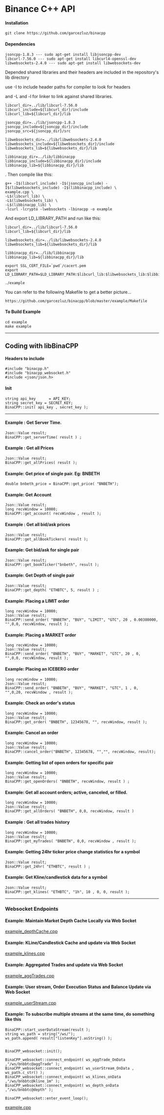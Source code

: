 
# Binance C++ API

#### Installation
    git clone https://github.com/garcezluz/binacpp    

#### Dependencies
	
	jsoncpp-1.8.3 --- sudo apt-get install libjsoncpp-dev
	libcurl-7.56.0 --- sudo apt-get install libcurl4-openssl-dev
	libwebsockets-2.4.0 --- sudo apt-get install libwebsockets-dev



Depended shared libraries and their headers are included in the repository's lib directory 

use -I<include path> to include header paths for compiler to look for headers 

and -L<lib path> and -l<libname> for linker to link against shared libraries.

	libcurl_dir=../lib/libcurl-7.56.0
	libcurl_include=${libcurl_dir}/include
	libcurl_lib=${libcurl_dir}/lib
	
	jsoncpp_dir=../lib/jsoncpp-1.8.3
	jsoncpp_include=${jsoncpp_dir}/include
	jsoncpp_src=${jsoncpp_dir}/src
	
	libwebsockets_dir=../lib/libwebsockets-2.4.0
	libwebsockets_include=${libwebsockets_dir}/include
	libwebsockets_lib=${libwebsockets_dir}/lib
	
	libbinacpp_dir=../lib/libbinacpp
	libbinacpp_include=${libbinacpp_dir}/include
	libbinacpp_lib=${libbinacpp_dir}/lib



.
Then compile like this:


	g++ -I$(libcurl_include) -I$(jsoncpp_include) -I$(libwebsockets_include) -I$(libbinacpp_include) \
	example.cpp \
	-L$(libcurl_lib) \
	-L$(libwebsockets_lib) \
	-L$(libbinacpp_lib) \
	-lcurl -lcrypto -lwebsockets -lbinacpp -o example





And export LD\_LIBRARY\_PATH and run like this:

	libcurl_dir=../lib/libcurl-7.56.0
	libcurl_lib=${libcurl_dir}/lib

	libwebsockets_dir=../lib/libwebsockets-2.4.0
	libwebsockets_lib=${libwebsockets_dir}/lib

	libbinacpp_dir=../lib/libbinacpp
	libbinacpp_lib=${libbinacpp_dir}/lib

	export SSL_CERT_FILE=`pwd`/cacert.pem
	export LD_LIBRARY_PATH=$LD_LIBRARY_PATH:$libcurl_lib:$libwebsockets_lib:$libbinacpp_lib

	./example 





You can refer to the following Makefile to get a better picture...

	https://github.com/garcezluz/binacpp/blob/master/example/Makefile


#### To Build Example
	
	cd example
	make example

---
## Coding with libBinaCPP

#### Headers to include

	#include "binacpp.h"	
	#include "binacpp_websocket.h"
	#include <json/json.h>


#### Init
	string api_key 		= API_KEY;
	string secret_key = SECRET_KEY;
	BinaCPP::init( api_key , secret_key );

---
#### Example : Get Server Time.
	
	Json::Value result;
	BinaCPP::get_serverTime( result ) ;

#### Example : Get all Prices

	Json::Value result;
	BinaCPP::get_allPrices( result );

#### Example: Get price of single pair. Eg: BNBETH

	double bnbeth_price = BinaCPP::get_price( "BNBETH");

#### Example: Get Account 
	
	Json::Value result;
	long recvWindow = 10000;	
	BinaCPP::get_account( recvWindow , result );

#### Example : Get all bid/ask prices
	
	Json::Value result;
	BinaCPP::get_allBookTickers( result );

#### Example: Get bid/ask for single pair
	
	Json::Value result;
	BinaCPP::get_bookTicker("bnbeth", result );
	
#### Example: Get Depth of single pair
	
	Json::Value result;
	BinaCPP::get_depth( "ETHBTC", 5, result ) ;
	

#### Example: Placing a LIMIT order
	
	long recvWindow = 10000;	
	Json::Value result;
	BinaCPP::send_order( "BNBETH", "BUY", "LIMIT", "GTC", 20 , 0.00380000, "",0,0, recvWindow, result );

#### Example: Placing a MARKET order

	long recvWindow = 10000;
	Json::Value result;
	BinaCPP::send_order( "BNBETH", "BUY", "MARKET", "GTC", 20 , 0,   "",0,0, recvWindow, result );

#### Example: Placing an ICEBERG order
	
	long recvWindow = 10000;
	Json::Value result;
	BinaCPP::send_order( "BNBETH", "BUY", "MARKET", "GTC", 1 , 0,   "",0,20, recvWindow , result );

#### Example: Check an order's status

	long recvWindow = 10000;
	Json::Value result;
	BinaCPP::get_order( "BNBETH", 12345678, "", recvWindow, result );

#### Example: Cancel an order

	long recvWindow = 10000;
	Json::Value result;
	BinaCPP::cancel_order("BNBETH", 12345678, "","", recvWindow, result);

#### Example: Getting list of open orders for specific pair
	
	long recvWindow = 10000;
	Json::Value result;
	BinaCPP::get_openOrders( "BNBETH", recvWindow, result ) ;

#### Example: Get all account orders; active, canceled, or filled.
	
	long recvWindow = 10000;
	Json::Value result;
	BinaCPP::get_allOrders( "BNBETH", 0,0, recvWindow, result ) 

#### Example : Get all trades history
	
	long recvWindow = 10000;
	Json::Value result;
	BinaCPP::get_myTrades( "BNBETH", 0,0, recvWindow , result );

#### Example: Getting 24hr ticker price change statistics for a symbol
	
	Json::Value result;
	BinaCPP::get_24hr( "ETHBTC", result ) ;

#### Example: Get Kline/candlestick data for a symbol
	
	Json::Value result;
	BinaCPP::get_klines( "ETHBTC", "1h", 10 , 0, 0, result );

---

### Websocket Endpoints ###


#### Example: Maintain Market Depth Cache Locally via Web Socket
	
	
[example_depthCache.cpp](https://github.com/garcezluz/binacpp/blob/master/example/example_depthCache.cpp)

#### Example: KLine/Candlestick Cache and update via Web Socket
	

[example_klines.cpp](https://github.com/garcezluz/binacpp/blob/master/example/example_klines.cpp)

#### Example: Aggregated Trades and update via Web Socket

[example_aggTrades.cpp](https://github.com/garcezluz/binacpp/blob/master/example/example_aggTrades.cpp)


#### Example: User stream, Order Execution Status and Balance Update via Web Socket

[example_userStream.cpp](https://github.com/garcezluz/binacpp/blob/master/example/example_userStream.cpp)


#### Example: To subscribe multiple streams at the same time, do something like this

	BinaCPP::start_userDataStream(result );
	string ws_path = string("/ws/");
	ws_path.append( result["listenKey"].asString() );


	BinaCPP_websocket::init();
 	
 	BinaCPP_websocket::connect_endpoint( ws_aggTrade_OnData ,"/ws/bnbbtc@aggTrade" ); 
	BinaCPP_websocket::connect_endpoint( ws_userStream_OnData , ws_path.c_str() ); 
	BinaCPP_websocket::connect_endpoint( ws_klines_onData ,"/ws/bnbbtc@kline_1m" ); 
	BinaCPP_websocket::connect_endpoint( ws_depth_onData ,"/ws/bnbbtc@depth" ); 
 		
	BinaCPP_websocket::enter_event_loop(); 

[example.cpp](https://github.com/garcezluz/binacpp/blob/master/example/example.cpp)

	


